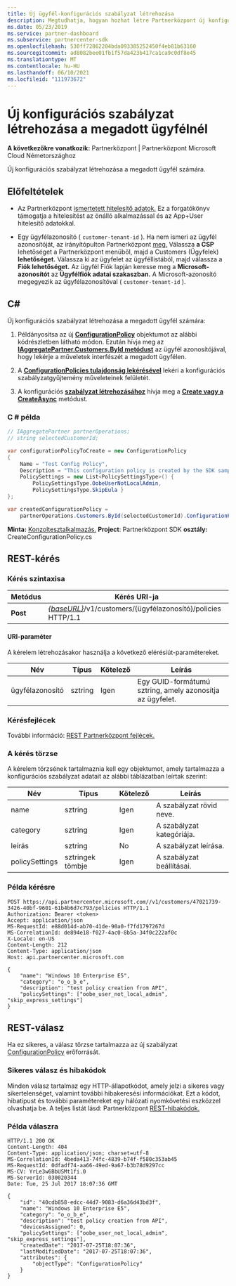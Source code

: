 ```yaml
---
title: Új ügyfél-konfigurációs szabályzat létrehozása
description: Megtudhatja, hogyan hozhat létre Partnerközpont új konfigurációs szabályzatot egy adott ügyfél számára a Partnerközpont API-k használatával. A cikk előfeltételeket, lépéseket és példákat tartalmaz.
ms.date: 05/23/2019
ms.service: partner-dashboard
ms.subservice: partnercenter-sdk
ms.openlocfilehash: 530ff72862204bda093385252450f4eb81b63160
ms.sourcegitcommit: ad8082bee01fb1f57da423b417ca1ca9c0df8e45
ms.translationtype: MT
ms.contentlocale: hu-HU
ms.lasthandoff: 06/10/2021
ms.locfileid: "111973672"
---
```

# <a name="create-a-new-configuration-policy-for-the-specified-customer"></a>Új konfigurációs szabályzat létrehozása a megadott ügyfélnél

**A következőkre vonatkozik:** Partnerközpont | Partnerközpont Microsoft Cloud Németországhoz

Új konfigurációs szabályzat létrehozása a megadott ügyfél számára.

## <a name="prerequisites"></a>Előfeltételek

- Az Partnerközpont [ismertetett hitelesítő adatok.](partner-center-authentication.md) Ez a forgatókönyv támogatja a hitelesítést az önálló alkalmazással és az App+User hitelesítő adatokkal.

- Egy ügyfélazonosító ( `customer-tenant-id` ). Ha nem ismeri az ügyfél azonosítóját, az irányítópulton Partnerközpont [meg.](https://partner.microsoft.com/dashboard) Válassza **a CSP** lehetőséget a Partnerközpont menüből, majd a Customers (Ügyfelek) **lehetőséget.** Válassza ki az ügyfelet az ügyféllistából, majd válassza a **Fiók lehetőséget.** Az ügyfél Fiók lapján keresse meg a **Microsoft-azonosítót** az **Ügyfélfiók adatai szakaszban.** A Microsoft-azonosító megegyezik az ügyfélazonosítóval ( `customer-tenant-id` ).

## <a name="c"></a>C\#

Új konfigurációs szabályzat létrehozása a megadott ügyfél számára:

1. Példányositsa az új [**ConfigurationPolicy**](/dotnet/api/microsoft.store.partnercenter.models.devicesdeployment.configurationpolicy) objektumot az alábbi kódrészletben látható módon. Ezután hívja meg az [**IAggregatePartner.Customers.ById metódust**](/dotnet/api/microsoft.store.partnercenter.customers.icustomercollection.byid) az ügyfél azonosítójával, hogy lekérje a műveletek interfészét a megadott ügyfélen.

2. A [**ConfigurationPolicies tulajdonság lekérésével**](/dotnet/api/microsoft.store.partnercenter.customers.icustomer.configurationpolicies) lekéri a konfigurációs szabályzatgyűjtemény műveleteinek felületét.

3. A konfigurációs [**szabályzat létrehozásához**](/dotnet/api/microsoft.store.partnercenter.genericoperations.ientitycreateoperations-2.create) hívja meg a [**Create vagy a CreateAsync**](/dotnet/api/microsoft.store.partnercenter.genericoperations.ientitycreateoperations-2.createasync) metódust.

### <a name="c-example"></a>C \# példa

``` csharp
// IAggregatePartner partnerOperations;
// string selectedCustomerId;

var configurationPolicyToCreate = new ConfigurationPolicy
{
    Name = "Test Config Policy",
    Description = "This configuration policy is created by the SDK samples",
    PolicySettings = new List<PolicySettingsType>() {
        PolicySettingsType.OobeUserNotLocalAdmin,
        PolicySettingsType.SkipEula }
};

var createdConfigurationPolicy =
    partnerOperations.Customers.ById(selectedCustomerId).ConfigurationPolicies.Create(configurationPolicyToCreate);
```

**Minta:** [Konzoltesztalkalmazás.](console-test-app.md) **Project**: Partnerközpont SDK **osztály:** CreateConfigurationPolicy.cs

## <a name="rest-request"></a>REST-kérés

### <a name="request-syntax"></a>Kérés szintaxisa

| Metódus   | Kérés URI-ja                                                                              |
|----------|------------------------------------------------------------------------------------------|
| **Post** | [*{baseURL}*](partner-center-rest-urls.md)/v1/customers/{ügyfélazonosító}/policies HTTP/1.1 |

#### <a name="uri-parameter"></a>URI-paraméter

A kérelem létrehozásakor használja a következő elérésiút-paramétereket.

| Név        | Típus   | Kötelező | Leírás                                           |
|-------------|--------|----------|-------------------------------------------------------|
| ügyfélazonosító | sztring | Igen      | Egy GUID-formátumú sztring, amely azonosítja az ügyfelet. |

### <a name="request-headers"></a>Kérésfejlécek

További információ: [REST Partnerközpont fejlécek.](headers.md)

### <a name="request-body"></a>A kérés törzse

A kérelem törzsének tartalmaznia kell egy objektumot, amely tartalmazza a konfigurációs szabályzat adatait az alábbi táblázatban leírtak szerint:

| Név           | Típus             | Kötelező | Leírás                      |
|----------------|------------------|----------|----------------------------------|
| name           | sztring           | Igen      | A szabályzat rövid neve. |
| category       | sztring           | Igen      | A szabályzat kategóriája.             |
| leírás    | sztring           | No       | A szabályzat leírása.          |
| policySettings | sztringek tömbje | Igen      | A szabályzat beállításai.             |

### <a name="request-example"></a>Példa kérésre

```http
POST https://api.partnercenter.microsoft.com//v1/customers/47021739-3426-40bf-9601-61b4b6d7c793/policies HTTP/1.1
Authorization: Bearer <token>
Accept: application/json
MS-RequestId: e88d014d-ab70-41de-90a0-f7fd1797267d
MS-CorrelationId: de894e18-f027-4ac0-8b5a-34f0c222af0c
X-Locale: en-US
Content-Length: 212
Content-Type: application/json
Host: api.partnercenter.microsoft.com

{
    "name": "Windows 10 Enterprise E5",
    "category": "o_o_b_e",
    "description": "test policy creation from API",
    "policySettings": ["oobe_user_not_local_admin", "skip_express_settings"]
}
```

## <a name="rest-response"></a>REST-válasz

Ha ez sikeres, a válasz törzse tartalmazza az új szabályzat [ConfigurationPolicy](device-deployment-resources.md#configurationpolicy) erőforrását.

### <a name="response-success-and-error-codes"></a>Sikeres válasz és hibakódok

Minden válasz tartalmaz egy HTTP-állapotkódot, amely jelzi a sikeres vagy sikertelenséget, valamint további hibakeresési információkat. Ezt a kódot, hibatípust és további paramétereket egy hálózati nyomkövetési eszközzel olvashatja be. A teljes listát lásd: Partnerközpont [REST-hibakódok.](error-codes.md)

### <a name="response-example"></a>Példa válaszra

```http
HTTP/1.1 200 OK
Content-Length: 404
Content-Type: application/json; charset=utf-8
MS-CorrelationId: 4beda413-74fc-4839-b74f-f580c353ab45
MS-RequestId: 0dfadf74-aa66-49ed-9a67-b3b78d9297cc
MS-CV: YrLe3w6BbUSMt1fi.0
MS-ServerId: 030020344
Date: Tue, 25 Jul 2017 18:07:36 GMT

{
    "id": "40cdb858-edcc-44d7-9083-d6a36d43bd3f",
    "name": "Windows 10 Enterprise E5",
    "category": "o_o_b_e",
    "description": "test policy creation from API",
    "devicesAssigned": 0,
    "policySettings": ["oobe_user_not_local_admin", "skip_express_settings"],
    "createdDate": "2017-07-25T18:07:36",
    "lastModifiedDate": "2017-07-25T18:07:36",
    "attributes": {
        "objectType": "ConfigurationPolicy"
    }
}
```
